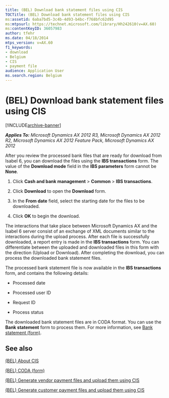 ```yaml
---
title: (BEL) Download bank statement files using CIS
TOCTitle: (BEL) Download bank statement files using CIS
ms:assetid: 6aba7bd5-3c4b-4d93-b4bc-f768bfc62d95
ms:mtpsurl: https://technet.microsoft.com/library/Hh242610(v=AX.60)
ms:contentKeyID: 36057983
author: tfehr
ms.date: 04/18/2014
mtps_version: v=AX.60
f1_keywords:
- download
- Belgium
- CIS
- payment file
audience: Application User
ms.search.region: Belgium
---
```


# (BEL) Download bank statement files using CIS 


[!INCLUDE[archive-banner](includes/archive-banner.md)]


_**Applies To:** Microsoft Dynamics AX 2012 R3, Microsoft Dynamics AX 2012 R2, Microsoft Dynamics AX 2012 Feature Pack, Microsoft Dynamics AX 2012_

After you review the processed bank files that are ready for download from Isabel 6, you can download the files using the **IBS transactions** form. The value of the **Download mode** field in the **IBS parameters** form cannot be **None**.

1.  Click **Cash and bank management** \> **Common** \> **IBS transactions**.

2.  Click **Download** to open the **Download** form.

3.  In the **From date** field, select the starting date for the files to be downloaded.

4.  Click **OK** to begin the download.

The interactions that take place between Microsoft Dynamics AX and the Isabel 6 server consist of an exchange of XML documents similar to the interactions during the upload process. After each file is successfully downloaded, a report entry is made in the **IBS transactions** form. You can differentiate between the uploaded and downloaded files in this form with the direction (Upload or Download). After completing the download, you can process the downloaded bank statement files.

The processed bank statement file is now available in the **IBS transactions** form, and contains the following details:

  - Processed date

  - Processed user ID

  - Request ID

  - Process status

The downloaded bank statement files are in CODA format. You can use the **Bank statement** form to process them. For more information, see [Bank statement (form)](https://technet.microsoft.com/library/aa600290\(v=ax.60\)).

## See also

[(BEL) About CIS](bel-about-cis.md)

[(BEL) CODA (form)](https://technet.microsoft.com/library/aa600713\(v=ax.60\))

[(BEL) Generate vendor payment files and upload them using CIS](bel-generate-vendor-payment-files-and-upload-them-using-cis.md)

[(BEL) Generate customer payment files and upload them using CIS](bel-generate-customer-payment-files-and-upload-them-using-cis.md)

  


